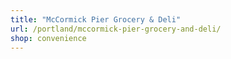 ```yaml
---
title: "McCormick Pier Grocery & Deli"
url: /portland/mccormick-pier-grocery-and-deli/
shop: convenience
---
```

